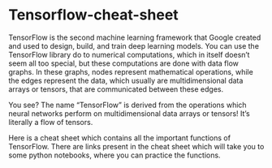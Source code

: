 # Tensorflow-cheat-sheet
TensorFlow is the second machine learning framework that Google created and used to design, build, and train deep learning models. 
You can use the TensorFlow library do to numerical computations, which in itself doesn’t seem all too special, but these computations 
are done with data flow graphs. In these graphs, nodes represent mathematical operations, while the edges represent the data, which 
usually are multidimensional data arrays or tensors, that are communicated between these edges.

You see? The name “TensorFlow” is derived from the operations which neural networks perform on multidimensional data arrays or tensors! It’s literally a flow of tensors.

Here is a cheat sheet which contains all the important functions of TensorFlow. There are links present in the cheat sheet which will take you to some python notebooks, 
where you can practice the functions. 
